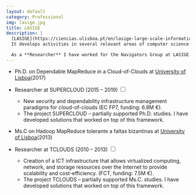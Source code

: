 ```yaml
---
layout: default
category: Professional
img: lasige.jpg
title: LASIGE
description: |
  [LASIGE](https://ciencias.ulisboa.pt/en/lasige-large-scale-informatics-systems-laboratory) is a research unit of the Department of Computer Science and Engineering (DI) of the University of Lisbon (ULisboa), Faculty of Sciences (FCUL).
  It develops activities in several relevant areas of computer science and engineering (CSE), including Security and dependability (Navigators Group).

  As a **Researcher** I have worked for the Navigators Group at LASIGE on Fault Tolerance and Dependability. I have 7+ YoE in national and European research projects, and I author several international research papers.
---
```


<div class="highlight">
  <ul>
    <li>Ph.D. on Dependable MapReduce in a Cloud-of-Clouds at <a href="https://https://www.ulisboa.pt/">University of Lisboa</a><span class="btn-xs">(2017)</span></li>
  </ul>
</div>

- Researcher at SUPERCLOUD <span class="btn-xs">(2015 – 2019)</span>
  <input type="checkbox" class="read-more-state" id="post-academia-1" />
  <label for="post-academia-1" class="btn-link btn-xs read-more-trigger"></label>
  <div class="read-more-target small">
    <ul>
      <li>New security and dependability infrastructure management paradigms for cloud-of-clouds (EC FP7, funding: 6.8M &euro;).</li>
      <li>The project SUPERCLOUD – partially supported Ph.D. studies. I have developed solutions that worked on top of this framework.</li>
    </ul>
  </div>

- Ms.C on Hadoop MapReduce tolerante a faltas bizantinas at <a href="https://https://www.ulisboa.pt/">University of Lisboa</a><span class="btn-xs">(2013)</span>
  
- Researcher at TCLOUDS <span class="btn-xs">(2010 – 2013)</span>
  <input type="checkbox" class="read-more-state" id="post-academia-2" />
  <label for="post-academia-2" class="btn-link btn-xs read-more-trigger"></label>
  <div class="read-more-target small">
    <ul>
      <li>Creation of a ICT infrastructure that allows virtualized computing, network, and storage resources over the Internet to provide scalability and cost-efficiency. (FCT, funding: 7.5M &euro;).</li>
      <li>The project TCLOUDS – partially supported Ms.C. studies. I have developed solutions that worked on top of this framework.</li>
    </ul>
  </div>
